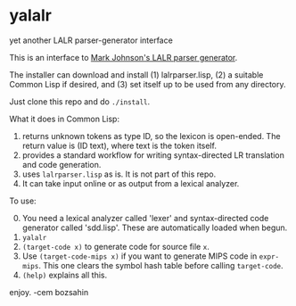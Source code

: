 # yalalr
yet another LALR parser-generator interface

This is an interface to <a href="http://web.science.mq.edu.au/~mjohnson/code/lalrparser.lisp">Mark Johnson's LALR parser generator</a>.

The installer can download and install (1) lalrparser.lisp, (2) a suitable Common Lisp if desired, and (3) set itself up to be used from any directory. 

Just clone this repo and do <code>./install</code>.

What it does in Common Lisp:

1. returns unknown tokens as type ID, so the lexicon is open-ended. The return value is (ID text), where text is the token itself.
2. provides a standard workflow for writing syntax-directed LR translation and code generation.
3. uses <code>lalrparser.lisp</code> as is. It is not part of this repo.
4. It can take input online or as output from a lexical analyzer.

To use:

0. You need a lexical analyzer called 'lexer' and syntax-directed code generator called 'sdd.lisp'. These are automatically loaded when begun.
1. <code>yalalr</code>
4. <code>(target-code x)</code> to generate code for source file <code>x</code>.
6. Use <code>(target-code-mips x)</code> if you want to generate MIPS code in <code>expr-mips</code>. This one clears
the symbol hash table before calling <code>target-code</code>.
7. <code>(help)</code> explains all this.


enjoy.
-cem bozsahin
